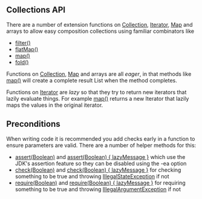 ## Collections API

There are a number of extension functions on [Collection](http://jetbrains.github.com/kotlin/versions/snapshot/apidocs/kotlin/java/util/Collection-extensions.html), [Iterator](http://jetbrains.github.com/kotlin/versions/snapshot/apidocs/kotlin/java/util/Iterator-extensions.html), [Map](http://jetbrains.github.com/kotlin/versions/snapshot/apidocs/kotlin/java/util/Map-extensions.html) and arrays to allow easy composition collections using familiar combinators like

* <a href="http://jetbrains.github.com/kotlin/versions/snapshot/apidocs/kotlin/java/util/Collection-extensions.html#filter(kotlin.Function1)">filter()</a>
* <a href="http://jetbrains.github.com/kotlin/versions/snapshot/apidocs/kotlin/java/util/Collection-extensions.html#flatMap(kotlin.Function1)">flatMap()</a>
* <a href="http://jetbrains.github.com/kotlin/versions/snapshot/apidocs/kotlin/java/util/Collection-extensions.html#map(kotlin.Function1)">map()</a>
* <a href="http://jetbrains.github.com/kotlin/versions/snapshot/apidocs/kotlin/java/util/Collection-extensions.html#fold(T, kotlin.Function2)">fold()</a>

Functions on [Collection](http://jetbrains.github.com/kotlin/versions/snapshot/apidocs/kotlin/java/util/Collection-extensions.html), [Map](http://jetbrains.github.com/kotlin/versions/snapshot/apidocs/kotlin/java/util/Map-extensions.html) and arrays are all *eager*, in that methods like <a href="http://jetbrains.github.com/kotlin/versions/snapshot/apidocs/kotlin/java/util/Collection-extensions.html#map(kotlin.Function1)">map()</a> will create a complete result List when the method completes.

Functions on [Iterator](http://jetbrains.github.com/kotlin/versions/snapshot/apidocs/kotlin/java/util/Iterator-extensions.html) are *lazy* so that they try to return new iterators that lazily evaluate things. For example <a href="http://jetbrains.github.com/kotlin/versions/snapshot/apidocs/kotlin/java/util/Iterator-extensions.html#map(kotlin.Function1)">map()</a> returns a new Iterator that lazily maps the values in the original iterator.

## Preconditions

When writing code it is recommended you add checks early in a function to ensure parameters are valid. There are a number of helper methods for this:

* <a href="http://jetbrains.github.com/kotlin/versions/snapshot/apidocs/kotlin/package-summary.html#assert(kotlin.Boolean)">assert(Boolean)</a> and <a href="http://jetbrains.github.com/kotlin/versions/snapshot/apidocs/kotlin/package-summary.html#assert(kotlin.Boolean, kotlin.Function0)">assert(Boolean) { lazyMessage }</a> which use the JDK's assertion feature so they can be disabled using the -ea option
* <a href="http://jetbrains.github.com/kotlin/versions/snapshot/apidocs/kotlin/package-summary.html#check(kotlin.Boolean)">check(Boolean)</a> and <a href="http://jetbrains.github.com/kotlin/versions/snapshot/apidocs/kotlin/package-summary.html#check(kotlin.Boolean, kotlin.Function0)">check(Boolean) { lazyMessage }</a> for checking something to be true and throwing [IllegalStateException](http://docs.oracle.com/javase/6/docs/api/java/lang/IllegalStateException.html) if not
* <a href="http://jetbrains.github.com/kotlin/versions/snapshot/apidocs/kotlin/package-summary.html#require(kotlin.Boolean)">require(Boolean)</a> and <a href="http://jetbrains.github.com/kotlin/versions/snapshot/apidocs/kotlin/package-summary.html#require(kotlin.Boolean, kotlin.Function0)">require(Boolean) { lazyMessage }</a> for requiring something to be true and throwing [IllegalArgumentException](http://docs.oracle.com/javase/6/docs/api/java/lang/IllegalArgumentException.html) if not
